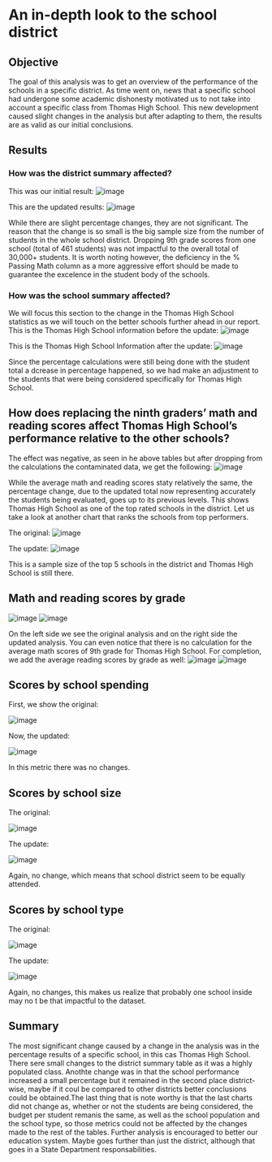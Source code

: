 # An in-depth look to the school district

## Objective

The goal of this analysis was to get an overview of the performance of the schools in a specific district. As time went on, news that a specific school had undergone some academic dishonesty motivated us to not take into account a specific class from Thomas High School. This new development caused slight changes in the analysis but after adapting to them, the results are as valid as our initial conclusions.

## Results
### How was the district summary affected?

This was our initial result:
![image](https://user-images.githubusercontent.com/101848882/166181694-f5fac9c3-0b35-4e20-b916-9b5238294c77.png)

This are the updated results:
![image](https://user-images.githubusercontent.com/101848882/166181738-8639f306-bb5e-41d4-931f-9735d37cb23a.png)

While there are slight percentage changes, they are not significant. The reason that the change is so small is the big sample size from the number of students in the whole school district. Dropping 9th grade scores from one school (total of 461 students) was not impactful to the overall total of 30,000+ students. It is worth noting however, the deficiency in the % Passing Math column as a more aggressive effort should be made to guarantee the excelence in the student body of the schools.

### How was the school summary affected?

We will focus this section to the change in the Thomas High School statistics as we will touch on the better schools further ahead in our report.
This is the Thomas High School information before the update:
![image](https://user-images.githubusercontent.com/101848882/166182962-9459308c-4f1e-4ac5-b5be-5d5fb7b6edf5.png)

This is the Thomas High School Information after the update:
![image](https://user-images.githubusercontent.com/101848882/166183038-78d25348-b42b-489f-a7bb-7d18ec3a1a19.png)

Since the percentage calculations were still being done with the student total a dcrease in percentage happened, so we had make an adjustment to the students that were being considered specifically for Thomas High School.

## How does replacing the ninth graders’ math and reading scores affect Thomas High School’s performance relative to the other schools?

The effect was negative, as seen in he above tables but after dropping from the calculations the contaminated data, we get the following:
![image](https://user-images.githubusercontent.com/101848882/166183469-d90bd4fa-eb74-4bf0-8e8b-51e2d2e9ba0e.png)

While the average math and reading scores staty relatively the same, the percentage change, due to the updated total now representing accurately the students being evaluated, goes up to its previous levels. This shows Thomas High School as one of the top rated schools in the district. Let us take a look at another chart that ranks the schools from top performers.

The original:
![image](https://user-images.githubusercontent.com/101848882/166184891-958afe5b-4275-4177-a0fb-139035f25508.png)

The update:
![image](https://user-images.githubusercontent.com/101848882/166184953-5fa30a60-89a0-4492-9dc3-a8796814a67a.png)

This is a sample size of the top 5 schools in the district and Thomas High School is still there.

## Math and reading scores by grade
![image](https://user-images.githubusercontent.com/101848882/166183901-8d4b9542-e0e9-4e6e-bed0-58c1f72bb5b4.png)            ![image](https://user-images.githubusercontent.com/101848882/166183929-a27635b0-56d9-4942-a16c-114ac09600f7.png)

On the left side we see the original analysis and on the right side the updated analysis. You can even notice that there is no calculation for the average math scores of 9th grade for Thomas High School. For completion, we add the average reading scores by grade as well:
![image](https://user-images.githubusercontent.com/101848882/166184152-2da9f8eb-e14a-413a-b3c6-74eef2001c15.png)      ![image](https://user-images.githubusercontent.com/101848882/166184177-e41b60d0-4c9a-4511-880d-bedd255fe6ae.png)

## Scores by school spending

First, we show the original:

![image](https://user-images.githubusercontent.com/101848882/166184241-e737f2ca-bc21-4c04-8c9b-8b69d9cd6c37.png)

Now, the updated:

![image](https://user-images.githubusercontent.com/101848882/166184268-4eb0a8b9-4a3a-4cf6-932c-9be15faf972e.png)

In this metric there was no changes.

## Scores by school size

The original:

![image](https://user-images.githubusercontent.com/101848882/166184391-95c891de-d3f4-4603-9651-dc9af914d86c.png)

The update:

![image](https://user-images.githubusercontent.com/101848882/166184417-0fa621c8-aef1-446e-911e-3db83266a73e.png)

Again, no change, which means that school district seem to be equally attended.

## Scores by school type

The original:

![image](https://user-images.githubusercontent.com/101848882/166184497-cc7c3d86-3b04-4dfb-b0be-9086582c8185.png)

The update:

![image](https://user-images.githubusercontent.com/101848882/166184524-3876ef01-a8d8-4742-82c5-53e4496bf78b.png)

Again, no changes, this makes us realize that probably one school inside may no t be that impactful to the dataset.

## Summary
The most significant change caused by a change in the analysis was in the percentage results of a specific school, in this cas Thomas High School. There sere small changes to the district summary table as it was a highly populated class. Anothte change was in that the school performance increased a small percentage but it remained in the second place district-wise, maybe if it coul be compared to other districts better conclusions could be obtained.The last thing that is note worthy is that the last charts did not change as, whether or not the students are being considered, the budget per student remanis the same, as well as the school population and the school type, so those metrics could not be affected by the changes made to the rest of the tables. Further analysis is encouraged to better our education system. Maybe goes further than just the district, although that goes in a State Department responsabilities.
